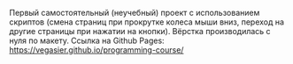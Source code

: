 Первый самостоятельный (неучебный) проект с использованием скриптов (смена страниц при прокрутке колеса мыши вниз, переход на другие страницы при нажатии на кнопки).
Вёрстка производилась с нуля по макету.
Ссылка на Github Pages: https://vegasier.github.io/programming-course/
